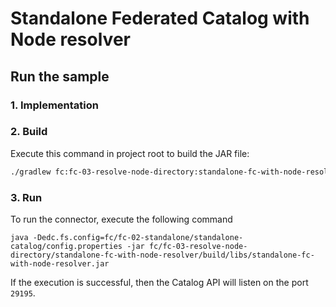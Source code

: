 # Standalone Federated Catalog with Node resolver



## Run the sample
### 1. Implementation 


### 2. Build 

Execute this command in project root to build the JAR file:

```bash
./gradlew fc:fc-03-resolve-node-directory:standalone-fc-with-node-resolver:build
```


### 3. Run 

To run the connector, execute the following command

```shell
java -Dedc.fs.config=fc/fc-02-standalone/standalone-catalog/config.properties -jar fc/fc-03-resolve-node-directory/standalone-fc-with-node-resolver/build/libs/standalone-fc-with-node-resolver.jar
```

If the execution is successful, then the Catalog API will listen on the port `29195`.